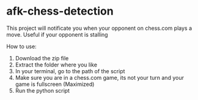 # afk-chess-detection
This project will notificate you when your opponent on chess.com plays a move. Useful if your opponent is stalling

How to use:

1. Download the zip file
2. Extract the folder where you like
3. In your terminal, go to the path of the script
4. Make sure you are in a chess.com game, its not your turn and your game is fullscreen (Maximized)
5. Run the python script

